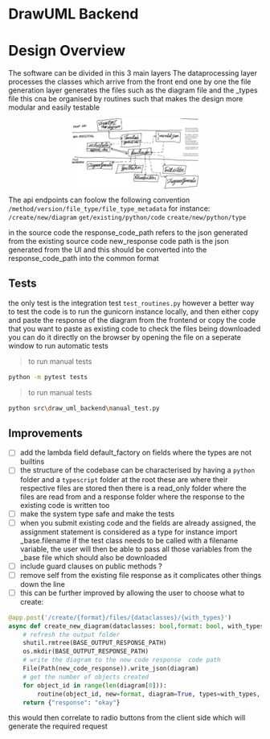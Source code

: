 # DrawUML Backend

# Design Overview

The software can be divided in this 3 main layers
The dataprocessing layer processes the classes which arrive from the front end one by one
the file generation layer generates the files such as the diagram file and the _types file
this cna be organised by routines such that makes the design more modular and easily testable


<div style="display: flex; justify-content: center; align-items: center; width: 100%;">
  <img src="/software_architecture.jpg" alt="draw uml schema" srcset="" style="width: 50%;">
</div>

The api endpoints can foolow the following convention
``/method/version/file_type/file_type_metadata``
for instance:
``/create/new/diagram``
``get/existing/python/code``
``create/new/python/type``

in the source code the response_code_path refers to the json generated from the existing source code
new_response code path is the json generated from the UI and this should be converted into the
response_code_path into the common format  

## Tests
the only test is the integration test `test_routines.py` however a better way to test the code is to run the gunicorn instance locally, and then either copy and paste the response of the diagram from the frontend
or copy the code that you want to paste as existing code
to check the files being downloaded you can do it directly on the browser by opening the file on a seperate window
to run automatic tests

>to run manual tests
```bash
python -m pytest tests
```

>to run manual tests
```bash
python src\draw_uml_backend\manual_test.py
```

## Improvements

- [ ] add the lambda field default_factory on fields where the types are not builtins
- [ ] the structure of the codebase can be characterised by having a `python` folder and a `typescript` folder at the root
      these are where their respective files are stored
      then there is a read_only folder where the files are read from
      and a response folder where the response to the existing code is written too
- [ ] make the system type safe and make the tests
- [ ] when you submit existing code and the fields are already assigned, the assignment statement is considered as a type
for instance import _base.filename if the test class needs to be called with a filename variable, the user will then be able to pass all those variables from the _base file which should also be downloaded
- [ ] include guard clauses on public methods ?
- [ ] remove self from the existing file response as it complicates other things down the line
- [ ] this can be further improved by allowing the user to choose what to create:
```python
@app.post('/create/{format}/files/{dataclasses}/{with_types}')
async def create_new_diagram(dataclasses: bool,format: bool, with_types: bool, diagram=Body(...)):
    # refresh the output folder
    shutil.rmtree(BASE_OUTPUT_RESPONSE_PATH)
    os.mkdir(BASE_OUTPUT_RESPONSE_PATH)
    # write the diagram to the new code response  code path
    File(Path(new_code_response)).write_json(diagram)
    # get the number of objects created
    for object_id in range(len(diagram[0])):
        routine(object_id, new=format, diagram=True, types=with_types, code=True, test=True,dataclass=dataclasses)
    return {"response": "okay"}
```
this would then correlate to radio buttons from the client side which will generate the required request
